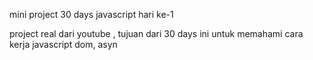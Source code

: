 mini project 30 days javascript hari ke-1

project real dari youtube , tujuan dari 30 days ini untuk memahami cara kerja javascript dom, asyn
